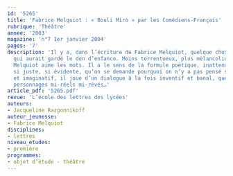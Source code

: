 ```yaml
---
id: '5265'
title: 'Fabrice Melquiot : « Bouli Miro » par les Comédiens-Français'
rubrique: 'Théâtre'
annee: '2003'
magazine: 'n°7 1er janvier 2004'
pages: '7'
description: 'Il y a, dans l’écriture de Fabrice Melquiot, quelque chose d’un Audiberti
  qui aurait gardé le don d’enfance. Moins torrentueux, plus mélancolique, Fabrice
  Melquiot aime les mots. Il a le sens de la formule poétique, inattendue et pourtant
  si juste, si évidente, qu’on se demande pourquoi on n’y a pas pensé soi-même. Fécond
  et imaginatif, il joue d’un dialogue à la fois inventif et banal, que parlent des
  personnages mi-réels mi-rêvés…'
article_pdf: '5265.pdf'
revue: 'L’école des lettres des lycées'
auteurs:
- Jacqueline Razgonnikoff
auteur_jeunesse:
- Fabrice Melquiot
disciplines:
- lettres
niveau_etudes:
- première
programmes:
- objet d’étude - théâtre
---
```

